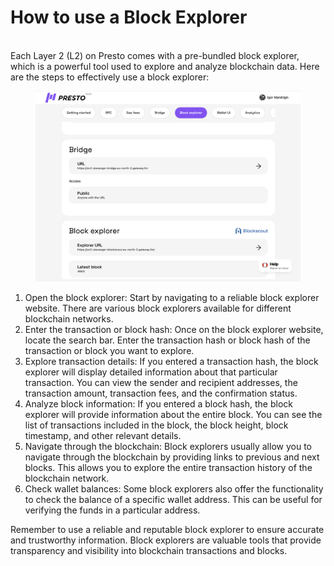 # How to use a Block Explorer

\
Each Layer 2 (L2) on Presto comes with a pre-bundled block explorer, which is a powerful tool used to explore and analyze blockchain data. Here are the steps to effectively use a block explorer:

<figure><img src="../../.gitbook/assets/Block_expl.png" alt=""><figcaption></figcaption></figure>

1. Open the block explorer: Start by navigating to a reliable block explorer website. There are various block explorers available for different blockchain networks.
2. Enter the transaction or block hash: Once on the block explorer website, locate the search bar. Enter the transaction hash or block hash of the transaction or block you want to explore.
3. Explore transaction details: If you entered a transaction hash, the block explorer will display detailed information about that particular transaction. You can view the sender and recipient addresses, the transaction amount, transaction fees, and the confirmation status.
4. Analyze block information: If you entered a block hash, the block explorer will provide information about the entire block. You can see the list of transactions included in the block, the block height, block timestamp, and other relevant details.
5. Navigate through the blockchain: Block explorers usually allow you to navigate through the blockchain by providing links to previous and next blocks. This allows you to explore the entire transaction history of the blockchain network.
6. Check wallet balances: Some block explorers also offer the functionality to check the balance of a specific wallet address. This can be useful for verifying the funds in a particular address.

Remember to use a reliable and reputable block explorer to ensure accurate and trustworthy information. Block explorers are valuable tools that provide transparency and visibility into blockchain transactions and blocks.
